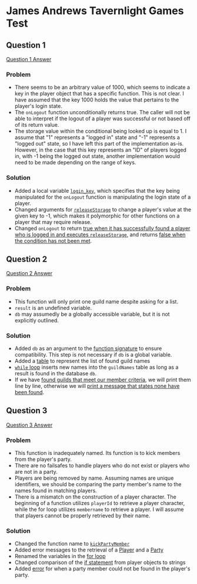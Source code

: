 # James Andrews Tavernlight Games Test

## Question 1
[Question 1 Answer](Question1.lua)

### Problem
- There seems to be an arbitrary value of 1000, which seems to indicate a key in the player object that has a specific function. This is not clear. I have assumed that the key 1000 holds the value that pertains to the player's login state.
- The `onLogout` function unconditionally returns true. The caller will not be able to interpret if the logout of a player was successful or not based off of its return value.
- The storage value within the conditional being looked up is equal to 1. I assume that "1" represents a "logged in" state and "-1" represents a "logged out" state, so I have left this part of the implementation as-is. However, in the case that this key represents an "ID" of players logged in, with -1 being the logged out state, another implementation would need to be made depending on the range of keys.

### Solution
- Added a local variable [`login_key`](Question1.lua?plain=1#L4), which specifies that the key being manipulated for the `onLogout` function is manipulating the login state of a player.
- Changed arguments for [`releaseStorage`](Question1.lua?plain=1#L7) to change a player's value at the given key to -1, which makes it polymorphic for other functions on a player that may require release.
- Changed `onLogout` to return [true when it has successfully found a player who is logged in and executes `releaseStorage`](Question1.lua?plain=1#L14), and returns [false when the condition has not been met](Question1.lua?plain=1#L16).

## Question 2
[Question 2 Answer](Question2.lua)

### Problem
- This function will only print one guild name despite asking for a list.
- `result` is an undefined variable.
- `db` may assumedly be a globally accessible variable, but it is not explicitly outlined.

### Solution
- Added `db` as an argument to the [function signature](Question2.lua?plain=1#L3) to ensure compatibility. This step is not necessary if `db` is a global variable.
- Added a [table](Question2.lua?plain=1#L7) to represent the list of found guild names
- [`while` loop](Question2.lua?plain=1#L9) inserts new names into the `guildNames` table as long as a result is found in the database `db`.
- If we have [found guilds that meet our member criteria](Question2.lua?plain=1#L16), we will print them line by line, otherwise  we will [print a message that states none have been found](Question2.lua?plain=1#L20).

## Question 3
[Question 3 Answer](Question3.lua)

### Problem
- This function is inadequately named. Its function is to kick members from the player's party.
- There are no failsafes to handle players who do not exist or players who are not in a party.
- Players are being removed by name. Assuming names are unique identifiers, we should be comparing the party member's name to the names found in matching players.
- There is a mismatch on the construction of a player character. The beginning of a function utilizes `playerId` to retrieve a player character, while the for loop utilizes `membername` to retrieve a player. I will assume that players cannot be properly retrieved by their name.

### Solution

- Changed the function name to [`kickPartyMember`](Question3.lua?plain=1#L3)
- Added error messages to the retrieval of a [Player](Question3.lua?plain=1#L4) and a [Party](Question3.lua?plain=1#L11)
- Renamed the variables in the [for loop](Question3.lua?plain=1#L18)
- Changed comparison of the [if statement](Question3.lua?plain=1#L19) from player objects to strings
- Added [error](Question3.lua?plain=1#L24) for when a party member could not be found in the player's party.

